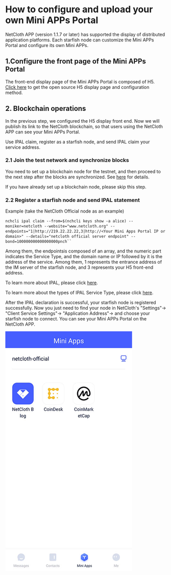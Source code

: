 # How to configure and upload your own Mini APPs Portal
NetCloth APP (version 1.1.7 or later) has supported the display of distributed application platforms. Each starfish node can customize the Mini APPs Portal and configure its own Mini APPs.

## 1.Configure the front page of the Mini APPs Portal
The front-end display page of the Mini APPs Portal is composed of H5. [Click here](https://github.com/netcloth/Home-H5) to get the open source H5 display page and configuration method.

## 2. Blockchain operations
In the previous step, we configured the H5 display front end. Now we will publish its link to the NetCloth blockchain, so that users using the NetCloth APP can see your Mini APPs Portal.

Use IPAL claim, register as a starfish node, and send IPAL claim your service address.

### 2.1 Join the test network and synchronize blocks
You need to set up a blockchain node for the testnet, and then proceed to the next step after the blocks are synchronized. See [here](../get-started/how-to-join-testnet.md) for details.

If you have already set up a blockchain node, please skip this step.

### 2.2 Register a starfish node and send IPAL statement

Example (take the NetCloth Official node as an example)
```
nchcli ipal claim --from=$(nchcli keys show -a alice) --moniker=netcloth --website="www.netcloth.org" --endpoints="1|http://219.22.22.22,3|http://<Your Mini Apps Portal IP or domain>" --details="netcloth official server endpoint" --bond=100000000000000000pnch``

```
Among them, the endpointsis composed of an array, and the numeric part indicates the Service Type, and the domain name or IP followed by it is the address of the service. Among them, 1 represents the entrance address of the IM server of the starfish node, and 3 represents your H5 front-end address.

To learn more about IPAL, please click [here](./ipal.md).

To learn more about the types of IPAL Service Type, please click [here](./ipal-service-type.md).

After the IPAL declaration is successful, your starfish node is registered successfully. Now you just need to find your node in NetCloth's "Settings"-> "Client Service Settings"-> "Application Address"-> and choose your starfish node to connect. You can see your Mini APPs Portal on the NetCloth APP.

![](../images/mini-app-en.png)
